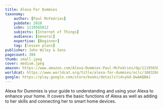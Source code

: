 ```yaml
---
title: Alexa For Dummies
taxonomy:
	author: [Paul McFedries]
	pubdate: 2018
	isbn: 1119565812
	subjects: [Internet of Things]
	audience: [General]
	expertise: [Beginner]
	tag: [lesson plans]
publisher: John Wiley & Sons
pagecount: 304
thumb: small.jpeg
cover: medium.jpeg
amazon: https://www.amazon.com/Alexa-Dummies-Paul-McFedries/dp/1119565863/ref=sr_1_1?keywords=Alexa+for+Dummies.&qid=1575492538&sr=8-1
worldcat: https://www.worldcat.org/title/alexa-for-dummies/oclc/1083268734&referer=brief_results
google: https://play.google.com/store/books/details?id=yGd-DwAAQBAJ
---
```

Alexa for Dummies is your guide to understanding and using your Alexa to enhance your home.  It covers the basic functions of Alexa as well as adding to her skills and connecting her to smart home devices.